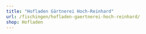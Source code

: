 ```yaml
---
title: "Hofladen Gärtnerei Hoch-Reinhard"
url: /fischingen/hofladen-gaertnerei-hoch-reinhard/
shop: Hofladen
---
```

